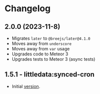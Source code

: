 # Changelog

## 2.0.0 (2023-11-8)

- Migrates `later` to `@breejs/later@4.1.0`
- Moves away from `underscore`
- Moves away from `var` usage
- Upgrades code to Meteor 3
- Upgrades tests to Meteor 3 (async tests)

## 1.5.1 - littledata:synced-cron

- Initial [version](https://github.com/percolatestudio/meteor-synced-cron).
